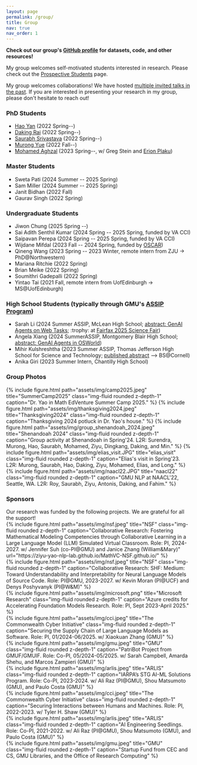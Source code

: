 ```yaml
---
layout: page
permalink: /group/
title: Group
nav: true
nav_order: 1
---
```


<b>Check out our group's <a href="https://github.com/Ziyu-Yao-NLP-Lab">GitHub profile</a> for datasets, code, and other resources!</b>

My group welcomes self-motivated students interested in research. Please check out the <a href="../prospective_students">Prospective Students</a> page.

My group welcomes collaborations! We have hosted <a href="../group_reading">multiple invited talks in the past</a>. If you are interested in presenting your research in my group, please don't hesitate to reach out!

<h3>PhD Students</h3>
<ul>
    <li><a href="https://hyan5.github.io/">Hao Yan</a> (2022 Spring--)</li>
    <li><a href="https://dakingrai.github.io/">Daking Rai</a> (2022 Spring--)</li>
    <li><a href="http://saurabhsriv.com/">Saurabh Srivastava</a> (2022 Spring--)</li>
    <li><a href="https://murongyue.github.io/">Murong Yue</a> (2022 Fall--)</li>
    <li><a href="http://mohamedaghzal.github.io">Mohamed Aghzal</a> (2023 Spring--, w/ <a hef="https://gjstein.com/">Greg Stein</a> and <a href="https://erionplaku.github.io/">Erion Plaku</a>)</li>
</ul>

<h3>Master Students</h3>
<ul>
    <li>Sweta Pati (2024 Summer -- 2025 Spring)</li>
    <li>Sam Miller (2024 Summer -- 2025 Spring)</li>
    <li>Janit Bidhan (2022 Fall)</li>
    <li>Gaurav Singh (2022 Spring)</li>
</ul>

<h3>Undergraduate Students</h3>
<ul>
    <li>Jiwon Chung (2025 Spring --)</li>
    <li>Sai Adith Senthil Kumar (2024 Spring -- 2025 Spring, funded by VA CCI)</li>
    <li>Saipavan Perepa (2024 Spring -- 2025 Spring, funded by VA CCI)</li>
    <!-- <li>Jessica Nguyen (2024 Spring)</li> -->
    <li>Wijdane Mifdal (2023 Fall -- 2024 Spring, funded by <a href="https://oscar.gmu.edu/">OSCAR</a>)</li>
    <li>Qineng Wang (2023 Spring -- 2023 Winter, remote intern from ZJU -> PhD@Northwestern)</li>
    <li>Mariana Ritchie (2022 Spring)</li>
    <li>Brian Meike (2022 Spring)</li>
    <li>Soumithri Gadepalli (2022 Spring)</li>
    <li>Yintao Tai (2021 Fall, remote intern from UofEdinburgh -> MS@UofEdinburgh)</li>
</ul>

<h3>High School Students (typically through GMU's <a href="https://science.gmu.edu/assip">ASSIP Program</a>)</h3>
<ul>
    <li>Sarah Li (2024 Summer ASSIP, McLean High School; <a href="https://journals.gmu.edu/jssr/article/view/4358">abstract: GenAI Agents on Web Tasks</a>; :trophy: at <a href="https://www.fcps.edu/2025-science-fair-category-awards">Fairfax 2025 Science Fair</a>)</li>
    <li>Angela Xiang (2024 SummerASSIP, Montgomery Blair High School; <a href="https://journals.gmu.edu/jssr/article/view/4356">abstract: GenAI Agents in OSWorld</a>)</li>
    <li>Mihir Kulshreshtha (2023 Summer ASSIP, Thomas Jefferson High School for Science and Technology; <a href="https://journals.gmu.edu/index.php/jssr/article/view/3942">published abstract</a> --> BS@Cornell)</li>
    <li>Anika Giri (2023 Summer Intern, Chantilly High School)</li>
</ul>

<h3>Group Photos</h3>
<div class="container">
{% include figure.html path="assets/img/camp2025.jpeg" title="SummerCamp2025" class="img-fluid rounded z-depth-1" caption="Dr. Yao in Math EdVenture Summer Camp 2025." %}
{% include figure.html path="assets/img/thanksgiving2024.jpeg" title="Thanksgiving2024" class="img-fluid rounded z-depth-1" caption="Thanksgiving 2024 potluck in Dr. Yao's house." %}
{% include figure.html path="assets/img/group_shenandoah_2024.jpeg" title="Shenandoah 2024" class="img-fluid rounded z-depth-1" caption="Group activity at Shenandoah in Spring'24. L2R: Surendra, Murong, Hao, Saurabh, Mohamed, Ziyu, Dingkang, Daking, and Min." %}
{% include figure.html path="assets/img/elias_visit.JPG" title="elias_visit" class="img-fluid rounded z-depth-1" caption="Elias's visit in Spring'23. L2R: Murong, Saurabh, Hao, Daking, Ziyu, Mohamed, Elias, and Long." %}
{% include figure.html path="assets/img/naacl22.JPG" title="naacl22" class="img-fluid rounded z-depth-1" caption="GMU NLP at NAACL'22, Seattle, WA. L2R: Roy, Saurabh, Ziyu, Antonis, Daking, and Fahim." %}
</div>


<h3>Sponsors</h3>
Our research was funded by the following projects. We are grateful for all the support!

<div class="container">
<div class="row">   
    <div class="col-sm align-items-center">
        {% include figure.html path="assets/img/nsf.jpeg" title="NSF" class="img-fluid rounded z-depth-1" caption="Collaborative Research: Fostering Mathematical Modeling Competencies through Collaborative Learning in a Large Language Model (LLM) Simulated Virtual Classroom. Role: PI, 2024-2027. w/ Jennifer Suh (co-PI@GMU) and Janice Zhang (William&Mary)" url="https://ziyu-yao-nlp-lab.github.io/MathVC-NSF.github.io/" %}
    </div>
    <div class="col-md align-items-center">
        {% include figure.html path="assets/img/nsf.jpeg" title="NSF" class="img-fluid rounded z-depth-1" caption="Collaborative Research: SHF: Medium: Toward Understandability and Interpretability for Neural Language Models of Source Code. Role: PI@GMU, 2023-2027. w/ Kevin Moran (PI@UCF) and Denys Poshyvanyk (PI@W&M)" %}
    </div>
    <div class="col-sm align-items-center">
        {% include figure.html path="assets/img/microsoft.png" title="Microsoft Research" class="img-fluid rounded z-depth-1" caption="Azure credits for Accelerating Foundation Models Research. Role: PI, Sept 2023-April 2025." %}
    </div>
</div>
<div class="row">  
    <div class="col-sm align-items-center">
        {% include figure.html path="assets/img/cci.jpeg" title="The Commonwealth Cyber Initiative" class="img-fluid rounded z-depth-1" caption="Securing the Supply Chain of Large Language Models as Software. Role: PI, 01/2024-06/2025. w/ Xiaokuan Zhang (GMU)" %}
    </div>
    <div class="col-sm align-items-center">
            {% include figure.html path="assets/img/gmu.jpeg" title="GMU" class="img-fluid rounded z-depth-1" caption="PatriBot Project from GMUF/GMUIF. Role: Co-PI, 05/2024-05/2025. w/ Sarah Campbell, Amarda Shehu, and Marcos Zampieri (GMU)" %}
    </div>
</div>
<div class="container">
    <div class="row">
        <div class="col-sm align-items-center">
        {% include figure.html path="assets/img/arlis.jpeg" title="ARLIS" class="img-fluid rounded z-depth-1" caption="IARPA’s STG AI-ML Solutions Program. Role: Co-PI, 2023-2024. w/ Ali Raz (PI@GMU), Shou Matsumoto (GMU), and Paulo Costa (GMU)" %}
        </div>
        <div class="col-sm align-items-center">
        {% include figure.html path="assets/img/cci.jpeg" title="The Commonwealth Cyber Initiative" class="img-fluid rounded z-depth-1" caption="Securing Interactions between Humans and Machines. Role: PI, 2022-2023. w/ Tyler H. Shaw (GMU)" %}
        </div>
        <div class="col-sm align-items-center">
            {% include figure.html path="assets/img/arlis.jpeg" title="ARLIS" class="img-fluid rounded z-depth-1" caption="AI Engineering Seedlings. Role: Co-PI, 2021-2022. w/ Ali Raz (PI@GMU), Shou Matsumoto (GMU), and Paulo Costa (GMU)" %}
        </div>
        <div class="col-sm align-items-center">
            {% include figure.html path="assets/img/gmu.jpeg" title="GMU" class="img-fluid rounded z-depth-1" caption="Startup Fund from CEC and CS, GMU Libraries, and the Office of Research Computing" %}
        </div>
    </div>
</div>



